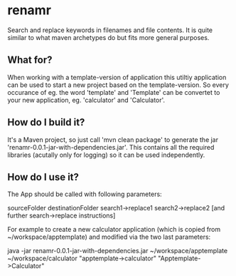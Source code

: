 renamr
======

Search and replace keywords in filenames and file contents. It is quite similar to what maven archetypes do but fits more general purposes.


What for?
------------
When working with a template-version of application this utiltiy application can be used to start a new project based on the template-version. So every occurance of eg. the word 'template' and 'Template' can be convertet to your new application, eg. 'calculator' and 'Calculator'.


How do I build it?
------------
It's a Maven project, so just call 'mvn clean package' to generate the jar 'renamr-0.0.1-jar-with-dependencies.jar'. This contains all the required libraries (acutally only for logging) so it can be used independently.



How do I use it?
------------
The App should be called with following parameters: 

sourceFolder destinationFolder search1->replace1 search2->replace2 [and further search->replace instructions]

For example to create a new calculator application (which is copied from ~/workspace/apptemplate) and modified via the two last parameters:

java -jar renamr-0.0.1-jar-with-dependencies.jar ~/workspace/apptemplate ~/workspace/calculator "apptemplate->calculator" "Apptemplate->Calculator"
